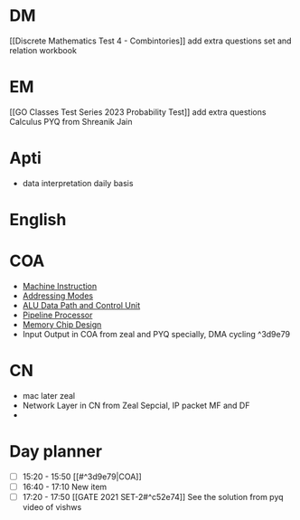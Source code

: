 
# DM

[[Discrete Mathematics Test 4 - Combintories]] add extra questions
set and relation workbook
# EM
[[GO Classes Test Series 2023  Probability  Test]] add extra questions
Calculus PYQ from Shreanik Jain

# Apti
- data interpretation daily basis

# English

# COA
- [Machine Instruction](https://www.practicepaper.in/gate-cse/machine-instruction)
- [Addressing Modes](https://www.practicepaper.in/gate-cse/addressing-modes)
- [ALU Data Path and Control Unit](https://www.practicepaper.in/gate-cse/alu-data-path-and-control-unit)
- [Pipeline Processor](https://www.practicepaper.in/gate-cse/pipeline-processor)
- [Memory Chip Design](https://www.practicepaper.in/gate-cse/memory-chip-design)
- Input Output in COA from zeal and PYQ specially, DMA cycling
^3d9e79
# CN 
- mac later zeal
- Network Layer in CN from Zeal Sepcial, IP packet MF and DF
- 

# Day planner

- [ ] 15:20 - 15:50 [[#^3d9e79|COA]]
- [ ] 16:40 - 17:10 New item
- [ ] 17:20 - 17:50 [[GATE 2021 SET-2#^c52e74]] See the solution from pyq video of vishws